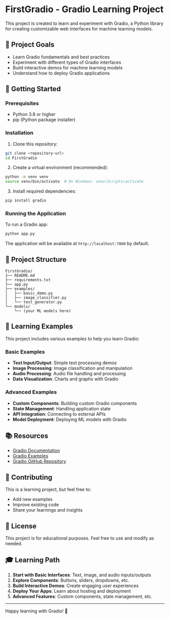 # FirstGradio - Gradio Learning Project

This project is created to learn and experiment with Gradio, a Python library for creating customizable web interfaces for machine learning models.

## 🎯 Project Goals

- Learn Gradio fundamentals and best practices
- Experiment with different types of Gradio interfaces
- Build interactive demos for machine learning models
- Understand how to deploy Gradio applications

## 🚀 Getting Started

### Prerequisites

- Python 3.8 or higher
- pip (Python package installer)

### Installation

1. Clone this repository:
```bash
git clone <repository-url>
cd FirstGradio
```

2. Create a virtual environment (recommended):
```bash
python -m venv venv
source venv/bin/activate  # On Windows: venv\Scripts\activate
```

3. Install required dependencies:
```bash
pip install gradio
```

### Running the Application

To run a Gradio app:
```bash
python app.py
```

The application will be available at `http://localhost:7860` by default.

## 📁 Project Structure

```
FirstGradio/
├── README.md
├── requirements.txt
├── app.py
├── examples/
│   ├── basic_demo.py
│   ├── image_classifier.py
│   └── text_generator.py
└── models/
    └── (your ML models here)
```

## 🧪 Learning Examples

This project includes various examples to help you learn Gradio:

### Basic Examples
- **Text Input/Output**: Simple text processing demos
- **Image Processing**: Image classification and manipulation
- **Audio Processing**: Audio file handling and processing
- **Data Visualization**: Charts and graphs with Gradio

### Advanced Examples
- **Custom Components**: Building custom Gradio components
- **State Management**: Handling application state
- **API Integration**: Connecting to external APIs
- **Model Deployment**: Deploying ML models with Gradio

## 📚 Resources

- [Gradio Documentation](https://gradio.app/docs/)
- [Gradio Examples](https://gradio.app/gallery)
- [Gradio GitHub Repository](https://github.com/gradio-app/gradio)

## 🤝 Contributing

This is a learning project, but feel free to:
- Add new examples
- Improve existing code
- Share your learnings and insights

## 📝 License

This project is for educational purposes. Feel free to use and modify as needed.

## 🎓 Learning Path

1. **Start with Basic Interfaces**: Text, image, and audio inputs/outputs
2. **Explore Components**: Buttons, sliders, dropdowns, etc.
3. **Build Interactive Demos**: Create engaging user experiences
4. **Deploy Your Apps**: Learn about hosting and deployment
5. **Advanced Features**: Custom components, state management, etc.

---

Happy learning with Gradio! 🎉 
